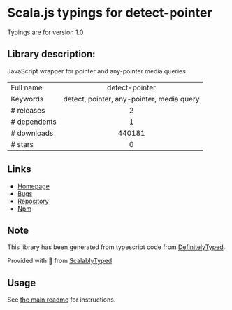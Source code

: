 
# Scala.js typings for detect-pointer

Typings are for version 1.0

## Library description:
JavaScript wrapper for pointer and any-pointer media queries

|                    |                 |
| ------------------ | :-------------: |
| Full name          | detect-pointer |
| Keywords           | detect, pointer, any-pointer, media query |
| # releases         | 2 |
| # dependents       | 1 |
| # downloads        | 440181 |
| # stars            | 0 |

## Links
- [Homepage](https://github.com/rafrex/detect-pointer#readme)
- [Bugs](https://github.com/rafrex/detect-pointer/issues)
- [Repository](https://github.com/rafrex/detect-pointer)
- [Npm](https://www.npmjs.com/package/detect-pointer)
    


## Note
This library has been generated from typescript code from [DefinitelyTyped](https://definitelytyped.org).

Provided with :purple_heart: from [ScalablyTyped](https://github.com/oyvindberg/ScalablyTyped)

## Usage
See [the main readme](../../readme.md) for instructions.


